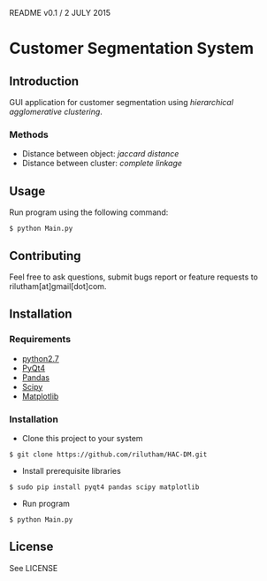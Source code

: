 README v0.1 / 2 JULY 2015

# Customer Segmentation System

## Introduction

GUI application for customer segmentation using *hierarchical agglomerative clustering*.

### Methods
* Distance between object: *jaccard distance*
* Distance between cluster: *complete linkage*

## Usage

Run program using the following command:
```shell
$ python Main.py
```

## Contributing

Feel free to ask questions, submit bugs report or feature requests to rilutham[at]gmail[dot]com.

## Installation

### Requirements

* [python2.7](https://www.python.org)
* [PyQt4](http://riverbankcomputing.com/software/pyqt)
* [Pandas](http://pandas.pydata.org)
* [Scipy](http://scipy.org)
* [Matplotlib](http://matplotlib.org)

### Installation

* Clone this project to your system
```shell
$ git clone https://github.com/rilutham/HAC-DM.git
```
* Install prerequisite libraries
```shell
$ sudo pip install pyqt4 pandas scipy matplotlib
```
* Run program
```shell
$ python Main.py
```

## License

See LICENSE
